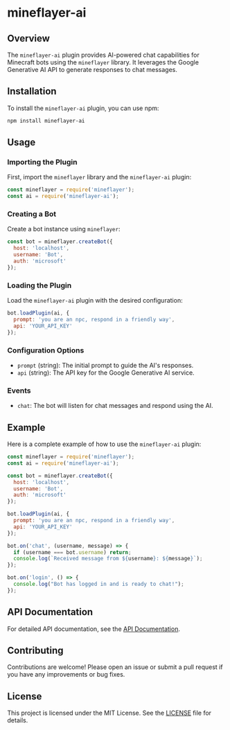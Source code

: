 # mineflayer-ai

## Overview

The `mineflayer-ai` plugin provides AI-powered chat capabilities for Minecraft bots using the `mineflayer` library. It leverages the Google Generative AI API to generate responses to chat messages.

## Installation

To install the `mineflayer-ai` plugin, you can use npm:

```sh
npm install mineflayer-ai
```

## Usage

### Importing the Plugin

First, import the `mineflayer` library and the `mineflayer-ai` plugin:

```javascript
const mineflayer = require('mineflayer');
const ai = require('mineflayer-ai');
```

### Creating a Bot

Create a bot instance using `mineflayer`:

```javascript
const bot = mineflayer.createBot({
  host: 'localhost',
  username: 'Bot',
  auth: 'microsoft'
});
```

### Loading the Plugin

Load the `mineflayer-ai` plugin with the desired configuration:

```javascript
bot.loadPlugin(ai, { 
  prompt: 'you are an npc, respond in a friendly way', 
  api: 'YOUR_API_KEY'
});
```

### Configuration Options

- `prompt` (string): The initial prompt to guide the AI's responses.
- `api` (string): The API key for the Google Generative AI service.

### Events

- `chat`: The bot will listen for chat messages and respond using the AI.

## Example

Here is a complete example of how to use the `mineflayer-ai` plugin:

```javascript
const mineflayer = require('mineflayer');
const ai = require('mineflayer-ai');

const bot = mineflayer.createBot({
  host: 'localhost',
  username: 'Bot',
  auth: 'microsoft'
});

bot.loadPlugin(ai, { 
  prompt: 'you are an npc, respond in a friendly way', 
  api: 'YOUR_API_KEY'
});

bot.on('chat', (username, message) => {
  if (username === bot.username) return;
  console.log(`Received message from ${username}: ${message}`);
});

bot.on('login', () => {
  console.log("Bot has logged in and is ready to chat!");
});
```

## API Documentation

For detailed API documentation, see the [API Documentation](docs/api.md).

## Contributing

Contributions are welcome! Please open an issue or submit a pull request if you have any improvements or bug fixes.

## License

This project is licensed under the MIT License. See the [LICENSE](LICENSE) file for details.
